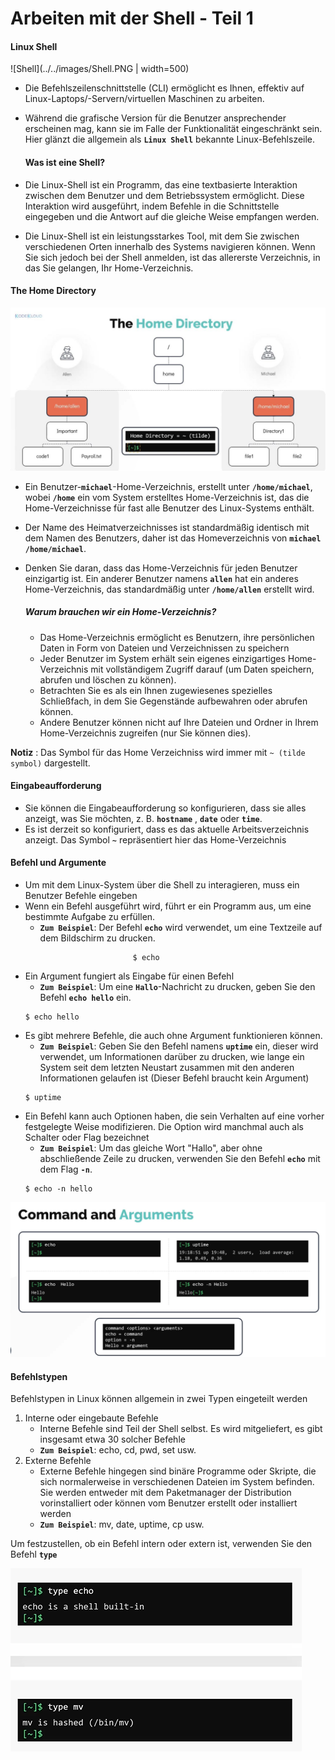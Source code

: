 # Arbeiten mit der Shell - Teil 1

#### Linux Shell

![Shell](../../images/Shell.PNG | width=500)

- Die Befehlszeilenschnittstelle (CLI) ermöglicht es Ihnen, effektiv auf Linux-Laptops/-Servern/virtuellen Maschinen zu arbeiten.
- Während die grafische Version für die Benutzer ansprechender erscheinen mag, kann sie im Falle der Funktionalität eingeschränkt sein. Hier glänzt die allgemein als **`Linux Shell`** bekannte Linux-Befehlszeile.


  #### Was ist eine Shell?

 - Die Linux-Shell ist ein Programm, das eine textbasierte Interaktion zwischen dem Benutzer und dem Betriebssystem ermöglicht. Diese Interaktion wird ausgeführt, indem Befehle in die Schnittstelle eingegeben und die Antwort auf die gleiche Weise empfangen werden.
 - Die Linux-Shell ist ein leistungsstarkes Tool, mit dem Sie zwischen verschiedenen Orten innerhalb des Systems navigieren können. Wenn Sie sich jedoch bei der Shell anmelden, ist das allererste Verzeichnis, in das Sie gelangen, Ihr Home-Verzeichnis.

#### The Home Directory

![Das Home Verzeichniss](../../images/The_Home_Directory.JPG)

- Ein Benutzer-**`michael`**-Home-Verzeichnis, erstellt unter **`/home/michael`**, wobei **`/home`** ein vom System erstelltes Home-Verzeichnis ist, das die Home-Verzeichnisse für fast alle Benutzer des Linux-Systems enthält.
- Der Name des Heimatverzeichnisses ist standardmäßig identisch mit dem Namen des Benutzers, daher ist das Homeverzeichnis von **`michael`** **`/home/michael`**.
- Denken Sie daran, dass das Home-Verzeichnis für jeden Benutzer einzigartig ist. Ein anderer Benutzer namens **`allen`** hat ein anderes Home-Verzeichnis, das standardmäßig unter **`/home/allen`** erstellt wird.

  ##### Warum brauchen wir ein Home-Verzeichnis?
   - Das Home-Verzeichnis ermöglicht es Benutzern, ihre persönlichen Daten in Form von Dateien und Verzeichnissen zu speichern
   - Jeder Benutzer im System erhält sein eigenes einzigartiges Home-Verzeichnis mit vollständigem Zugriff darauf (um Daten speichern, abrufen und löschen zu können).
   - Betrachten Sie es als ein Ihnen zugewiesenes spezielles Schließfach, in dem Sie Gegenstände aufbewahren oder abrufen können.
   - Andere Benutzer können nicht auf Ihre Dateien und Ordner in Ihrem Home-Verzeichnis zugreifen (nur Sie können dies).

**Notiz** : Das Symbol für das Home Verzeichniss wird immer mit `~ (tilde symbol)` dargestellt.

#### Eingabeaufforderung

- Sie können die Eingabeaufforderung so konfigurieren, dass sie alles anzeigt, was Sie möchten, z. B. **`hostname`** , **`date`** oder **`time`**.
- Es ist derzeit so konfiguriert, dass es das aktuelle Arbeitsverzeichnis anzeigt. Das Symbol **`~`** repräsentiert hier das Home-Verzeichnis

#### Befehl und Argumente

- Um mit dem Linux-System über die Shell zu interagieren, muss ein Benutzer Befehle eingeben
- Wenn ein Befehl ausgeführt wird, führt er ein Programm aus, um eine bestimmte Aufgabe zu erfüllen.
   - **`Zum Beispiel`**: Der Befehl **`echo`** wird verwendet, um eine Textzeile auf dem Bildschirm zu drucken.
  ```
                          $ echo
  ```
- Ein Argument fungiert als Eingabe für einen Befehl
   - **`Zum Beispiel`**: Um eine **`Hallo`**-Nachricht zu drucken, geben Sie den Befehl **`echo hello`** ein.
  ```
  $ echo hello
  ```
- Es gibt mehrere Befehle, die auch ohne Argument funktionieren können.
   - **`Zum Beispiel`**: Geben Sie den Befehl namens **`uptime`** ein, dieser wird verwendet, um Informationen darüber zu drucken, wie lange ein System seit dem letzten Neustart zusammen mit den anderen Informationen gelaufen ist (Dieser Befehl braucht kein Argument)
  ```
  $ uptime
  ```
- Ein Befehl kann auch Optionen haben, die sein Verhalten auf eine vorher festgelegte Weise modifizieren. Die Option wird manchmal auch als Schalter oder Flag bezeichnet
   - **`Zum Beispiel`**: Um das gleiche Wort "Hallo", aber ohne abschließende Zeile zu drucken, verwenden Sie den Befehl **`echo`** mit dem Flag **`-n`**.
  ```
  $ echo -n hello
  ```

![Command-and-Arguments](../../images/Command-and-Arguments.PNG)

#### Befehlstypen

Befehlstypen in Linux können allgemein in zwei Typen eingeteilt werden
  1. Interne oder eingebaute Befehle
     - Interne Befehle sind Teil der Shell selbst. Es wird mitgeliefert, es gibt insgesamt etwa 30 solcher Befehle
     - **`Zum Beispiel`**: echo, cd, pwd, set usw.
  1. Externe Befehle
     - Externe Befehle hingegen sind binäre Programme oder Skripte, die sich normalerweise in verschiedenen Dateien im System befinden. Sie werden entweder mit dem Paketmanager der Distribution vorinstalliert oder können vom Benutzer erstellt oder installiert werden
     - **`Zum Beispiel`**: mv, date, uptime, cp usw.

Um festzustellen, ob ein Befehl intern oder extern ist, verwenden Sie den Befehl **`type`**

![Command-Types](../../images/Command-Types.PNG)
